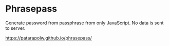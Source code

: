 # Phrasepass

Generate password from passphrase from only JavaScript. No data is sent to server.

 <https://patarapolw.github.io/phrasepass/>
